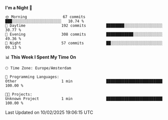 <!--START_SECTION:waka-->
**I'm a Night 🦉** 

```text
🌞 Morning                67 commits          ███░░░░░░░░░░░░░░░░░░░░░░   10.74 % 
🌆 Daytime                192 commits         ████████░░░░░░░░░░░░░░░░░   30.77 % 
🌃 Evening                308 commits         ████████████░░░░░░░░░░░░░   49.36 % 
🌙 Night                  57 commits          ██░░░░░░░░░░░░░░░░░░░░░░░   09.13 % 
```


📊 **This Week I Spent My Time On** 

```text
🕑︎ Time Zone: Europe/Amsterdam

💬 Programming Languages: 
Other                    1 min               █████████████████████████   100.00 % 

🐱‍💻 Projects: 
Unknown Project          1 min               █████████████████████████   100.00 % 
```


 Last Updated on 10/02/2025 19:06:15 UTC
<!--END_SECTION:waka-->
